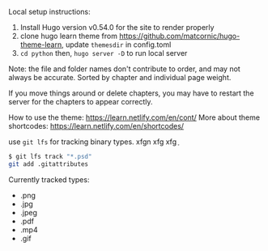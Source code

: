 Local setup instructions:

1. Install Hugo version v0.54.0 for the site to render properly
1. clone hugo learn theme from https://github.com/matcornic/hugo-theme-learn, update `themesdir` in config.toml
1. `cd python` then, `hugo server -D` to run local server

Note: the file and folder names don't contribute to order, and may not always be accurate. Sorted by chapter and individual page weight.

If you move things around or delete chapters, you may have to restart the server for the chapters to appear correctly.

How to use the theme: https://learn.netlify.com/en/cont/
More about theme shortcodes: https://learn.netlify.com/en/shortcodes/

use `git lfs` for tracking binary types.
xfgn xfg xfg ֶ
```bash
$ git lfs track "*.psd"
git add .gitattributes
```

Currently tracked types:
 - .png
 - .jpg
 - .jpeg
 - .pdf
 - .mp4
 - .gif
